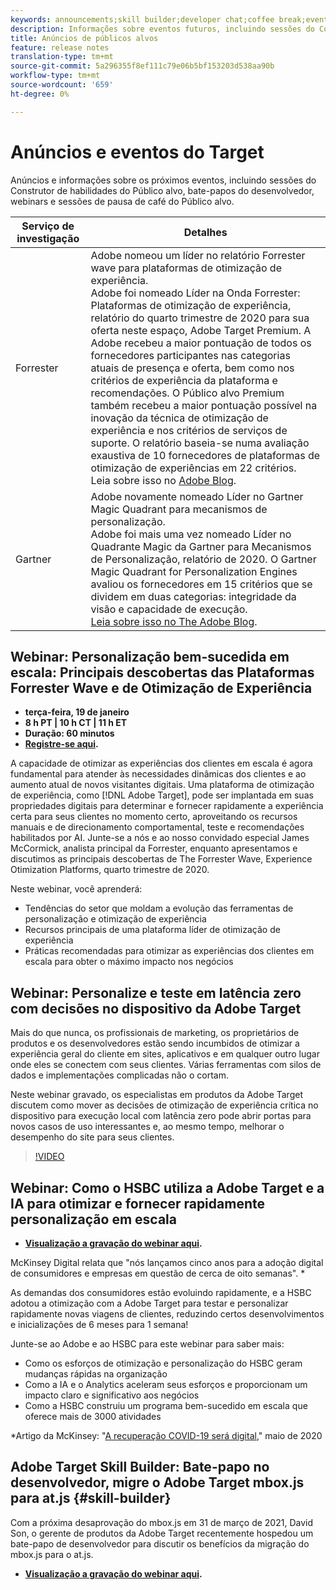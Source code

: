 ```yaml
---
keywords: announcements;skill builder;developer chat;coffee break;events
description: Informações sobre eventos futuros, incluindo sessões do Construtor de habilidades do Público alvo, bate-papos do desenvolvedor, webinars e sessões de pausa de café do Público alvo.
title: Anúncios de públicos alvos
feature: release notes
translation-type: tm+mt
source-git-commit: 5a296355f8ef111c79e06b5bf153203d538aa90b
workflow-type: tm+mt
source-wordcount: '659'
ht-degree: 0%

---
```



# Anúncios e eventos do Target

Anúncios e informações sobre os próximos eventos, incluindo sessões do Construtor de habilidades do Público alvo, bate-papos do desenvolvedor, webinars e sessões de pausa de café do Público alvo.

| Serviço de investigação | Detalhes |
| --- | --- |
| Forrester | Adobe nomeou um líder no relatório Forrester wave para plataformas de otimização de experiência.<br>Adobe foi nomeado Líder na Onda Forrester: Plataformas de otimização de experiência, relatório do quarto trimestre de 2020 para sua oferta neste espaço, Adobe Target Premium. A Adobe recebeu a maior pontuação de todos os fornecedores participantes nas categorias atuais de presença e oferta, bem como nos critérios de experiência da plataforma e recomendações. O Público alvo Premium também recebeu a maior pontuação possível na inovação da técnica de otimização de experiência e nos critérios de serviços de suporte. O relatório baseia-se numa avaliação exaustiva de 10 fornecedores de plataformas de otimização de experiências em 22 critérios.<br>Leia sobre isso no  [Adobe Blog](https://blog.adobe.com/en/2020/11/24/adobe-named-leader-in-forrester-wave-report-experience-optimization-platforms.html). |
| Gartner | Adobe novamente nomeado Líder no Gartner Magic Quadrant para mecanismos de personalização.<br>Adobe foi mais uma vez nomeado Líder no Quadrante Magic da Gartner para Mecanismos de Personalização, relatório de 2020. O Gartner Magic Quadrant for Personalization Engines avaliou os fornecedores em 15 critérios que se dividem em duas categorias: integridade da visão e capacidade de execução.<br>[Leia sobre isso no The Adobe Blog](https://theblog.adobe.com/adobe-again-named-leader-in-gartner-magic-quadrant-for-personalization-engines/). |

## Webinar: Personalização bem-sucedida em escala: Principais descobertas das Plataformas Forrester Wave e de Otimização de Experiência

* **terça-feira, 19 de janeiro**
* **8 h PT | 10 h CT | 11 h ET**
* **Duração: 60 minutos**
* **[Registre-se aqui](https://www.adobeeventsonline.com/Webinar/2021/Personalization/index.php?source=998).**

A capacidade de otimizar as experiências dos clientes em escala é agora fundamental para atender às necessidades dinâmicas dos clientes e ao aumento atual de novos visitantes digitais. Uma plataforma de otimização de experiência, como [!DNL Adobe Target], pode ser implantada em suas propriedades digitais para determinar e fornecer rapidamente a experiência certa para seus clientes no momento certo, aproveitando os recursos manuais e de direcionamento comportamental, teste e recomendações habilitados por AI. Junte-se a nós e ao nosso convidado especial James McCormick, analista principal da Forrester, enquanto apresentamos e discutimos as principais descobertas de The Forrester Wave, Experience Otimization Platforms, quarto trimestre de 2020.

Neste webinar, você aprenderá:

* Tendências do setor que moldam a evolução das ferramentas de personalização e otimização de experiência
* Recursos principais de uma plataforma líder de otimização de experiência
* Práticas recomendadas para otimizar as experiências dos clientes em escala para obter o máximo impacto nos negócios

## Webinar: Personalize e teste em latência zero com decisões no dispositivo da Adobe Target

Mais do que nunca, os profissionais de marketing, os proprietários de produtos e os desenvolvedores estão sendo incumbidos de otimizar a experiência geral do cliente em sites, aplicativos e em qualquer outro lugar onde eles se conectem com seus clientes. Várias ferramentas com silos de dados e implementações complicadas não o cortam.

Neste webinar gravado, os especialistas em produtos da Adobe Target discutem como mover as decisões de otimização de experiência crítica no dispositivo para execução local com latência zero pode abrir portas para novos casos de uso interessantes e, ao mesmo tempo, melhorar o desempenho do site para seus clientes.

>[!VIDEO](https://video.tv.adobe.com/v/328148)

## Webinar: Como o HSBC utiliza a Adobe Target e a IA para otimizar e fornecer rapidamente personalização em escala

* **[Visualização a gravação do webinar aqui](https://seminars.adobeconnect.com/ps4ozlg7qfdy/?proto=true).**

McKinsey Digital relata que &quot;nós lançamos cinco anos para a adoção digital de consumidores e empresas em questão de cerca de oito semanas&quot;. *

As demandas dos consumidores estão evoluindo rapidamente, e a HSBC adotou a otimização com a Adobe Target para testar e personalizar rapidamente novas viagens de clientes, reduzindo certos desenvolvimentos e inicializações de 6 meses para 1 semana!

Junte-se ao Adobe e ao HSBC para este webinar para saber mais:

* Como os esforços de otimização e personalização do HSBC geram mudanças rápidas na organização
* Como a IA e o Analytics aceleram seus esforços e proporcionam um impacto claro e significativo aos negócios
* Como a HSBC construiu um programa bem-sucedido em escala que oferece mais de 3000 atividades

*Artigo da McKinsey: &quot;[A recuperação COVID-19 será digital](https://www.mckinsey.com/business-functions/mckinsey-digital/our-insights/the-covid-19-recovery-will-be-digital-a-plan-for-the-first-90-days#),&quot; maio de 2020

## Adobe Target Skill Builder: Bate-papo no desenvolvedor, migre o Adobe Target mbox.js para at.js {#skill-builder}

Com a próxima desaprovação do mbox.js em 31 de março de 2021, David Son, o gerente de produtos da Adobe Target recentemente hospedou um bate-papo de desenvolvedor para discutir os benefícios da migração do mbox.js para o at.js.

* **[Visualização a gravação do webinar aqui](https://seminars.adobeconnect.com/ptdo6mfo6qn6/?proto=true).**